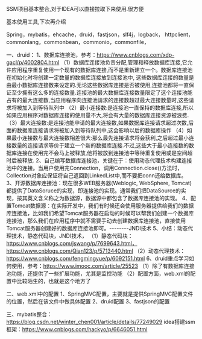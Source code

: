 ﻿
SSM项目基本整合,对于IDEA可以直接拉取下来使用.很方便

基本使用工具,下次再介绍

Spring，mybatis，ehcache，druid，fastjson，slf4j，logback，
httpclient，commonlang，commonbean，commonio，commonfile，


一、druid：
1、数据库连接池，参考：https://www.cnblogs.com/xdp-gacl/p/4002804.html
（1）数据库连接池负责分配,管理和释放数据库连接,它允许应用程序重复使用一个现有的数据库连接,而不是重新建立一个。数据库连接池在初始化时将创建一定数量的数据库连接放到连接池中, 这些数据库连接的数量是由最小数据库连接数来设定的.无论这些数据库连接是否被使用,连接池都将一直保证至少拥有这么多的连接数量.连接池的最大数据库连接数量限定了这个连接池能占有的最大连接数,当应用程序向连接池请求的连接数超过最大连接数量时,这些请求将被加入到等待队列中
（2）最小连接数:是连接池一直保持的数据库连接,所以如果应用程序对数据库连接的使用量不大,将会有大量的数据库连接资源被浪费.
（3）最大连接数:是连接池能申请的最大连接数,如果数据库连接请求超过次数,后面的数据库连接请求将被加入到等待队列中,这会影响以后的数据库操作
（4）如果最小连接数与最大连接数相差很大:那么最先连接请求将会获利,之后超过最小连接数量的连接请求等价于建立一个新的数据库连接.不过,这些大于最小连接数的数据库连接在使用完不会马上被释放,他将被放到连接池中等待重复使用或是空间超时后被释放.
2、自己编写数据库连接池，关键在于：使用动态代理技术构建连接池中的连接。当用户使用完Connection，调用Connection.close()方法时，Collection对象应保证将自己返回到LinkedList中,而不要把conn还给数据库。
3、开源数据库连接池：现在很多WEB服务器(Weblogic, WebSphere, Tomcat)都提供了DataSoruce的实现，即连接池的实现。通常我们把DataSource的实现，按其英文含义称之为数据源，数据源中都包含了数据库连接池的实现。
4、配置Tomcat数据源：在实际开发中，我们有时候还会使用服务器提供给我们的数据库连接池，比如我们希望Tomcat服务器在启动的时候可以帮我们创建一个数据库连接池，那么我们在应用程序中就不需要手动去创建数据库连接池，直接使用Tomcat服务器创建好的数据库连接池即可。--------JNDI技术
5、小结：动态代理技术，静态代码块，JNDI技术，
（1）静态代码块：https://www.cnblogs.com/jswang/p/7699643.html，https://www.cnblogs.com/Qian123/p/5713440.html
（2）动态代理技术：https://www.cnblogs.com/fengmingyue/p/6092151.html
6、druid重点学习如何使用，参考：https://www.imooc.com/article/25523
（1）除了有数据库连接池功能，还提供了一些扩展功能，尤其是监控功能
（2）配置方面，web.xml的配置中比较陌生的，也就是这个地方了

二、web.xml中的配置
1、SpringMVC配置，主要就是提供SpringMVC配置文件的位置，然后在该文件中做具体配置
2、druid配置
3、fastjson的配置

三、mybatis整合：https://blog.csdn.net/winter_chen001/article/details/77249029
    idea搭建ssm框架：https://www.cnblogs.com/hackyo/p/6646051.html

